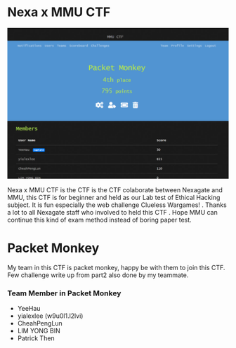 # Nexa x MMU CTF
![cover](https://github.com/yialexlee/Nexa-x-MMU-CTF-Writeup/blob/main/nexammuctf.png)

Nexa x MMU CTF is the CTF is the CTF colaborate between Nexagate and MMU, this CTF is for beginner and held as our Lab test of Ethical Hacking subject. It is fun especially the web challenge Clueless Wargames! . Thanks a lot to all Nexagate staff who involved to held this CTF . Hope MMU can continue this kind of exam method instead of boring paper test.


# Packet Monkey
My team in this CTF is packet monkey, happy be with them to join this CTF. Few challenge write up from part2 also done by my teammate.

### Team Member in Packet Monkey
* YeeHau
* yialexlee (w9u0l1.l2lvi)
* CheahPengLun
* LIM YONG BIN
* Patrick Then
